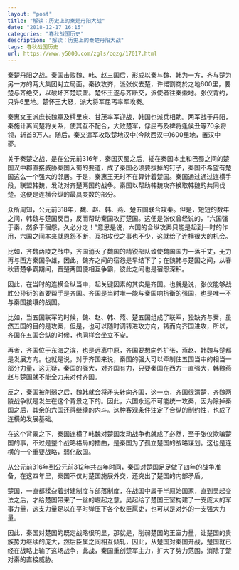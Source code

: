 ```yaml
---
layout: "post"
title: "解读：历史上的秦楚丹阳大战"
date: "2018-12-17 16:15"
categories: "春秋战国历史"
description: "解读：历史上的秦楚丹阳大战"
tags: 春秋战国历史
url: https://www.y5000.com/zgls/cqzg/17017.html
---
```






秦楚丹阳之战。秦国击败魏、韩、赵三国后，形成以秦与魏、韩为一方，齐与楚为另一方的两大集团对立局面。秦欲攻齐，派张仪去楚，许诺割商於之地600里，要楚与齐绝交，以破坏齐楚联盟。楚怀王遂与齐断交，派使者往秦索地。张仪背约，只许6里地。楚怀王大怒，派大将军屈丐率军攻秦。

秦惠文王派庶长魏章及樗里疾、甘茂率军迎战，韩国也派兵相助。两军战于丹阳，秦施计离间楚将关系，使其互不配合，大败楚军，俘屈丐及裨将逢侯丑等70余将领，斩首8万人。随后，秦又遣军攻取楚地汉中(今陕西汉中)600里地，置汉中郡。

关于秦楚之战，是在公元前316年，秦国灭蜀之后，插在秦国本土和巴蜀之间的楚国汉中郡直接威胁秦国入蜀的要道，成了秦国必须要拔掉的钉子，秦国不希望有楚国这么一个强大的邻居。于是，秦惠王无时不在算计着楚国。秦国通过通过连横手段，联盟韩魏，发动对齐楚两国的战争。秦国以帮助韩魏攻齐换取韩魏的共同伐楚。这便是连横合纵的最具变数的部分。

众所周知，公元前318年，魏、赵、韩、燕、楚五国联合攻秦。但是，短短的数年之间，韩魏与楚国反目，反而帮助秦国攻打楚国。这便是张仪曾经说的，“六国强于秦，然多于宿怨，久必分之！”意思是说，六国的合纵攻秦只能是起到一时的作用，六国之间本来就恩怨不断，互相攻伐之事也不少，这就给了连横很大的机会。

比如，齐魏两陵之战中，齐国消灭了魏国的精锐部队致使魏国国力一落千丈，无力再与西方秦国争雄，因此，魏齐之间的宿怨是早结下了；在魏韩与楚国之间，从春秋晋楚争霸期间，晋楚两国便相互争霸，彼此之间也是宿怨深积。

因此，在当时的连横合纵当中，起关键因素的其实是齐国。也就是说，张仪能够战胜公孙衍的首要帮手是齐国。齐国是当时唯一能与秦国响抗衡的强国，也是唯一不与秦国接壤的战国。

比如，当五国联军的时候，魏、赵、韩、燕、楚五国组成了联军，独缺齐与秦，虽然五国的目的是攻秦，但是，也可以随时调转进攻方向，转而向齐国进攻，所以，齐国在五国合纵的时候，也同样会坐立不安。

再者，齐国位于东海之滨，也是远离中原，齐国要想向外扩张，燕赵、韩魏与楚都是发展方向。也就是说，对于齐国来说，秦国的强大可以牵制住五国当中的相当一部分力量，这无疑，秦国的强大，对齐国有力，只要秦国在西方一直强大，韩魏燕赵与楚国就不能全力来对付齐国。

反之，秦国被削弱之后，魏韩就会将矛头转向齐国，这一点，齐国很清楚，齐魏两陵战争就是发生在这个背景之下的。因此，六国永远不可能统一攻秦，因为除掉秦国之后，其余的六国还得继续的内斗。这种客观条件注定了合纵的制约性，也成了连横的发展基础。

在这个背景之下，秦国连横了韩魏对楚国发动战争也就成了必然，至于张仪欺骗楚国的事，不过是整个战略格局的插曲，是秦国为了孤立楚国的战略谋划。这也是连横的一个重要战略，弱化敌国。

从公元前316年到公元前312年共四年时间，秦国对楚国足足做了四年的战争准备，在这四年里，秦国不仅对楚国施展外交，还突出了楚国的内部矛盾。

楚国，一直都糅杂着封建制度与部落制度，在战国中属于半原始国家，直到吴起变法之后，才给楚国带来了一丝的崛起之意。吴起给了楚国王室构建了一支庞大的军事力量，这支力量足以在平时弹压下各个权臣扈吏，也可以是对外的一支强大力量。

因此，秦国对楚国的既定战略很明显，那就是，削弱楚国的王室力量，让楚国的贵族势力继续的庞大，然后臣属之间相互倾轧，因此，从楚国对秦国开战，楚国就已经在战略上输了这场战争，此战，秦国重创楚军主力，扩大了势力范围，消除了楚对秦的直接威胁。
